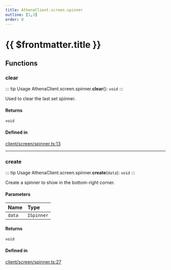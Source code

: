 ```yaml
---
title: AthenaClient.screen.spinner
outline: [1,3]
order: 0
---
```


# {{ $frontmatter.title }}


## Functions

### clear

::: tip Usage
AthenaClient.screen.spinner.**clear**(): `void`
:::

Used to clear the last set spinner.

#### Returns

`void`

#### Defined in

[client/screen/spinner.ts:13](https://github.com/Stuyk/altv-athena/blob/fe85c1b/src/core/client/screen/spinner.ts#L13)

___

### create

::: tip Usage
AthenaClient.screen.spinner.**create**(`data`): `void`
:::

Create a spinner to show in the bottom-right corner.

#### Parameters

| Name | Type |
| :------ | :------ |
| `data` | `ISpinner` |

#### Returns

`void`

#### Defined in

[client/screen/spinner.ts:27](https://github.com/Stuyk/altv-athena/blob/fe85c1b/src/core/client/screen/spinner.ts#L27)
